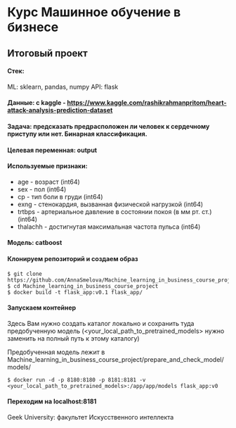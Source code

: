 # Курс Машинное обучение в бизнесе

## Итоговый проект

#### Стек:

ML: sklearn, pandas, numpy
API: flask

#### Данные: с kaggle - https://www.kaggle.com/rashikrahmanpritom/heart-attack-analysis-prediction-dataset

#### Задача: предсказать предрасположен ли человек к сердечному приступу или нет. Бинарная классификация.

#### Целевая переменная: output

#### Используемые признаки:

* age - возраст (int64)
* sex - пол (int64)
* cp - тип боли в груди (int64)
* exng - стенокардия, вызванная физической нагрузкой (int64)
* trtbps - артериальное давление в состоянии покоя (в мм рт. ст.) (int64)
* thalachh - достигнутая максимальная частота пульса (int64)

#### Модель: catboost

#### Клонируем репозиторий и создаем образ
```
$ git clone https://github.com/AnnaSmelova/Machine_learning_in_business_course_project.git
$ cd Machine_learning_in_business_course_project
$ docker build -t flask_app:v0.1 flask_app/
```

#### Запускаем контейнер
Здесь Вам нужно создать каталог локально и сохранить туда предобученную модель (<your_local_path_to_pretrained_models> нужно заменить на полный путь к этому каталогу)

Предобученная модель лежит в Machine_learning_in_business_course_project/prepare_and_check_model/models/
```
$ docker run -d -p 8180:8180 -p 8181:8181 -v <your_local_path_to_pretrained_models>:/app/app/models flask_app:v0
```

#### Переходим на localhost:8181

Geek University: факультет Искусственного интеллекта
